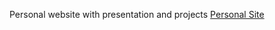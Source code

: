 Personal website with presentation and projects
[Personal Site](https://oliviagolle.github.io/Site/)
